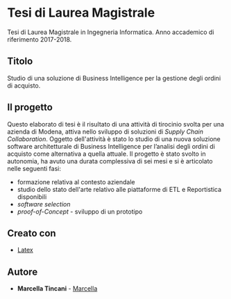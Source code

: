 # Tesi di Laurea Magistrale
Tesi di Laurea Magistrale in Ingegneria Informatica.
Anno accademico di riferimento 2017-2018.

## Titolo
Studio di una soluzione di Business Intelligence per la gestione degli ordini di acquisto.

## Il progetto
Questo elaborato di tesi è il risultato di una attività di tirocinio svolta per una azienda di Modena,
attiva nello sviluppo di soluzioni di *Supply Chain Collaboration*.
Oggetto dell'attività è stato lo studio di una nuova soluzione software architetturale di Business Intelligence per l’analisi
degli ordini di acquisto come alternativa a quella attuale.
Il progetto è stato svolto in autonomia, ha avuto una durata complessiva di sei mesi e si è articolato nelle seguenti fasi:
* formazione relativa al contesto aziendale 
* studio dello stato dell'arte relativo alle piattaforme di ETL e Reportistica disponibili
* *software selection*
* *proof-of-Concept* - sviluppo di un prototipo

## Creato con

* [Latex](https://www.latex-project.org/)

## Autore

* **Marcella Tincani** - [Marcella](https://github.com/tmarcy)
